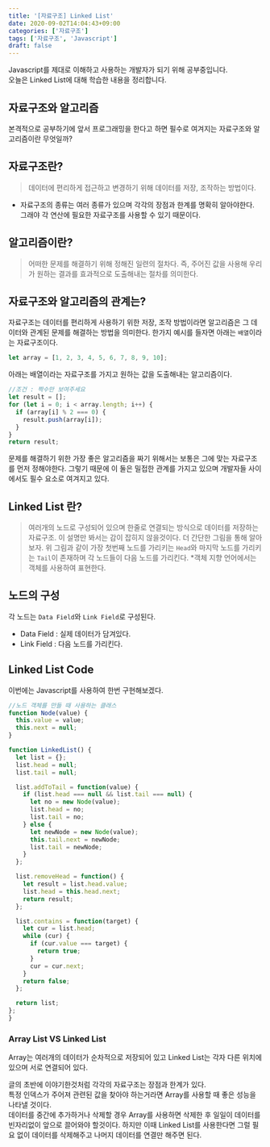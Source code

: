 ```yaml
---
title: '[자료구조] Linked List'
date: 2020-09-02T14:04:43+09:00
categories: ['자료구조']
tags: ['자료구조', 'Javascript']
draft: false
---
```


Javascript를 제대로 이해하고 사용하는 개발자가 되기 위해 공부중입니다.
<br>
오늘은 Linked List에 대해 학습한 내용을 정리합니다.

<!--more-->

## 자료구조와 알고리즘

본격적으로 공부하기에 앞서 프로그래밍을 한다고 하면 필수로 여겨지는 자료구조와 알고리즘이란 무엇일까?

## 자료구조란?

> 데이터에 편리하게 접근하고 변경하기 위해 데이터를 저장, 조작하는 방법이다.

- 자료구조의 종류는 여러 종류가 있으며 각각의 장점과 한계를 명확히 알아야한다. 그래야 각 연산에 필요한 자료구조를 사용할 수 있기 때문이다.

## 알고리즘이란?

> 어떠한 문제를 해결하기 위해 정해진 일련의 절차다. 즉, 주어진 값을 사용해 우리가 원하는 결과를 효과적으로 도출해내는 절차를 의미한다.

<!-- more -->

## 자료구조와 알고리즘의 관계는?

자료구조는 데이터를 편리하게 사용하기 위한 저장, 조작 방법이라면 알고리즘은 그 데이터와 관계된 문제를 해결하는 방법을 의미한다.
한가지 예시를 들자면 아래는 `배열`이라는 자료구조이다.

```js
let array = [1, 2, 3, 4, 5, 6, 7, 8, 9, 10];
```

아래는 배열이라는 자료구조를 가지고 원하는 값을 도출해내는 알고리즘이다.

```js
//조건 : 짝수만 보여주세요
let result = [];
for (let i = 0; i < array.length; i++) {
  if (array[i] % 2 === 0) {
    result.push(array[i]);
  }
}
return result;
```

문제를 해결하기 위한 가장 좋은 알고리즘을 짜기 위해서는 보통은 그에 맞는 자료구조를 먼저 정해야한다. 그렇기 때문에 이 둘은 밀접한 관계를 가지고 있으며 개발자들 사이에서도 필수 요소로 여겨지고 있다.

## Linked List 란?

> 여러개의 노드로 구성되어 있으며 한줄로 연결되는 방식으로 데이터를 저장하는 자료구조.
> 이 설명만 봐서는 감이 잡히지 않을것이다. 더 간단한 그림을 통해 알아보자.
> 위 그림과 같이 가장 첫번째 노드를 가리키는 `Head`와 마지막 노드를 가리키는 `Tail`이 존재하며 각 노드들이 다음 노드를 가리킨다. \*객체 지향 언어에서는 객체를 사용하여 표현한다.

## 노드의 구성

각 노드는 `Data Field`와 `Link Field`로 구성된다.

- Data Field : 실제 데이터가 담겨있다.
- Link Field : 다음 노드를 가리킨다.

## Linked List Code

이번에는 Javascript를 사용하여 한번 구현해보겠다.

```js
//노드 객체를 만들 때 사용하는 클래스
function Node(value) {
  this.value = value;
  this.next = null;
}

function LinkedList() {
  let list = {};
  list.head = null;
  list.tail = null;

  list.addToTail = function(value) {
    if (list.head === null && list.tail === null) {
      let no = new Node(value);
      list.head = no;
      list.tail = no;
    } else {
      let newNode = new Node(value);
      this.tail.next = newNode;
      list.tail = newNode;
    }
  };

  list.removeHead = function() {
    let result = list.head.value;
    list.head = this.head.next;
    return result;
  };

  list.contains = function(target) {
    let cur = list.head;
    while (cur) {
      if (cur.value === target) {
        return true;
      }
      cur = cur.next;
    }
    return false;
  };

  return list;
};
}
```

### Array List VS Linked List

Array는 여러개의 데이터가 순차적으로 저장되어 있고 Linked List는 각자 다른 위치에 있으며 서로 연결되어 있다.

글의 초반에 이야기한것처럼 각각의 자료구조는 장점과 한계가 있다.<br>
특정 인덱스가 주어져 관련된 값을 찾아야 하는거라면 Array를 사용할 때 좋은 성능을 나타낼 것이다.<br>
데이터를 중간에 추가하거나 삭제할 경우 Array를 사용하면 삭제한 후 일일이 데이터를 빈자리없이 앞으로 끌어와야 할것이다. 하지만 이때 Linked List를 사용한다면 그럴 필요 없이 데이터를 삭제해주고 나머지 데이터를 연결만 해주면 된다.

